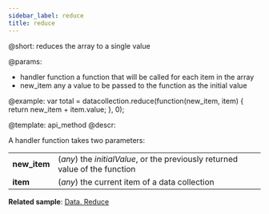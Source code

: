 ```yaml
---
sidebar_label: reduce
title: reduce
---          
```


@short: reduces the array to a single value

@params:

- handler			function		a function that will be called for each item in the array
- new_item          any             a value to be passed to the function as the initial value

@example:
var total = datacollection.reduce(function(new_item, item) {
    return new_item + item.value;
}, 0);


@template:	api_method
@descr:

A handler function takes two parameters:

<table class="webixdoc_links">
	<tbody>
        <tr>
			<td class="webixdoc_links0"><b>new_item</b></td>
			<td>(<i>any</i>) the <i>initialValue</i>, or the previously returned value of the function</td>
		</tr>
        <tr>
			<td class="webixdoc_links0"><b>item</b></td>
			<td>(<i>any</i>) the current item of a data collection</td>
		</tr>
    </tbody>
</table>

**Related sample**: [Data. Reduce](https://snippet.dhtmlx.com/pv7hewc7)
